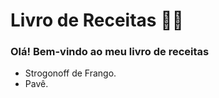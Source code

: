 # Livro de Receitas :man_cook:

### Olá! Bem-vindo ao meu livro de receitas

- Strogonoff de Frango.
- Pavê.